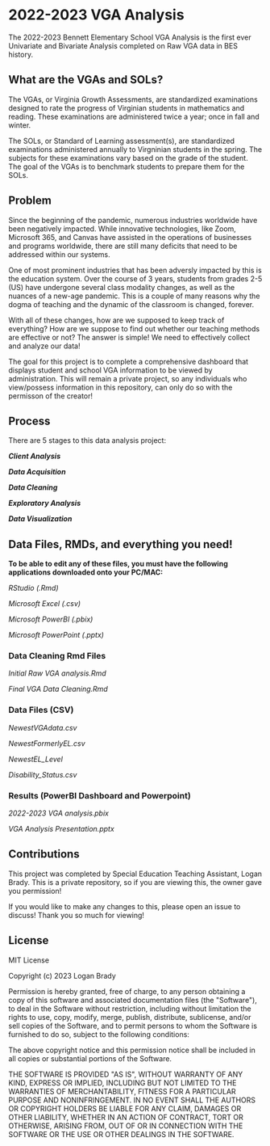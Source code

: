 # 2022-2023 VGA Analysis

The 2022-2023 Bennett Elementary School VGA Analysis is the first ever Univariate and Bivariate Analysis completed on Raw VGA data in BES history.

## What are the VGAs and SOLs?

The VGAs, or Virginia Growth Assessments, are standardized examinations designed to rate the progress of Virginian students in mathematics and reading. These examinations are administered twice a year; once in fall and winter. 

The SOLs, or Standard of Learning assessment(s), are standardized examinations administered annually to Virgninian students in the spring. The subjects for these examinations vary based on the grade of the student. The goal of the VGAs is to benchmark students to prepare them for the SOLs.

## Problem

Since the beginning of the pandemic, numerous industries worldwide have been negatively impacted. While innovative technologies, like Zoom, Microsoft 365, and Canvas have assisted in the operations of businesses and programs worldwide, there are still many deficits that need to be addressed within our systems.

One of most prominent industries that has been adversly impacted by this is the education system. Over the course of 3 years, students from grades 2-5 (US) have undergone several class modality changes, as well as the nuances of a new-age pandemic. This is a couple of many reasons why the dogma of teaching and the dynamic of the classroom is changed, forever. 

With all of these changes, how are we supposed to keep track of everything? How are we suppose to find out whether our teaching methods are effective or not? The answer is simple! We need to effectively collect and analyze our data!

The goal for this project is to complete a comprehensive dashboard that displays student and school VGA information to be viewed by administration. This will remain a private project, so any individuals who view/possess information in this repository, can only do so with the permisson of the creator!  

## Process

There are 5 stages to this data analysis project:  

***Client Analysis***

***Data Acquisition***

***Data Cleaning*** 

***Exploratory Analysis***

***Data Visualization***

## Data Files, RMDs, and everything you need!

**To be able to edit any of these files, you must have the following applications downloaded onto your PC/MAC:**

*RStudio (.Rmd)*

*Microsoft Excel (.csv)*

*Microsoft PowerBI (.pbix)*

*Microsoft PowerPoint (.pptx)*

### Data Cleaning Rmd Files
*Initial Raw VGA analysis.Rmd*

*Final VGA Data Cleaning.Rmd*

### Data Files (CSV)
*NewestVGAdata.csv*

*NewestFormerlyEL.csv*

*NewestEL_Level*

*Disability_Status.csv*

### Results (PowerBI Dashboard and Powerpoint) 
*2022-2023 VGA analysis.pbix*

*VGA Analysis Presentation.pptx*

## Contributions

This project was completed by Special Education Teaching Assistant, Logan Brady. This is a private repository, so if you are viewing this, the owner gave you permission! 

If you would like to make any changes to this, please open an issue to discuss! Thank you so much for viewing!

## License

MIT License

Copyright (c) 2023 Logan Brady

Permission is hereby granted, free of charge, to any person obtaining a copy
of this software and associated documentation files (the "Software"), to deal
in the Software without restriction, including without limitation the rights
to use, copy, modify, merge, publish, distribute, sublicense, and/or sell
copies of the Software, and to permit persons to whom the Software is
furnished to do so, subject to the following conditions:

The above copyright notice and this permission notice shall be included in all
copies or substantial portions of the Software.

THE SOFTWARE IS PROVIDED "AS IS", WITHOUT WARRANTY OF ANY KIND, EXPRESS OR
IMPLIED, INCLUDING BUT NOT LIMITED TO THE WARRANTIES OF MERCHANTABILITY,
FITNESS FOR A PARTICULAR PURPOSE AND NONINFRINGEMENT. IN NO EVENT SHALL THE
AUTHORS OR COPYRIGHT HOLDERS BE LIABLE FOR ANY CLAIM, DAMAGES OR OTHER
LIABILITY, WHETHER IN AN ACTION OF CONTRACT, TORT OR OTHERWISE, ARISING FROM,
OUT OF OR IN CONNECTION WITH THE SOFTWARE OR THE USE OR OTHER DEALINGS IN THE
SOFTWARE.
